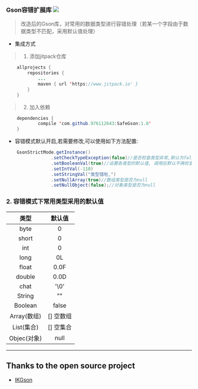 ### Gson容错扩展库 [![](https://www.jitpack.io/v/976112643/SafeGson.svg)](https://www.jitpack.io/#976112643/SafeGson)
> 改造后的Gson库，对常用的数据类型进行容错处理（若某一个字段由于数据类型不匹配，采用默认值处理）

- 集成方式
> 1. 添加jitpack仓库
```java
	allprojects {
		repositories {
			...
			maven { url 'https://www.jitpack.io' }
		}
	}
```

> 2. 加入依赖
```java
	dependencies {
	        compile 'com.github.976112643:SafeGson:1.0'
	}
```

- 容错模式默认开启,若需要修改,可以使用如下方法配置:
```java
    GsonStrictMode.getInstance()
                 .setCheckTypeException(false)//是否检查类型异常,默认为false
                 .setBooleanVal(true)//设置各类型的默认值, 调用后默认不再检查类型
                 .setIntVal(-110)
                 .setStringVal("类型错啦,")
                 .setNullArray(true)//数组类型是否为null
                 .setNullObject(false);//对象类型是否为null
```

### 2. 容错模式下常用类型采用的默认值

类型 | 默认值
:---:|:---:
byte | 0
short | 0
int |0
long |0L
float | 0.0F
double | 0.0D
chat | '\0'
String | ""
Boolean |false
Array(数组) | [] 空数组
List(集合) | []  空集合
Objec(对象) | null

---

## Thanks to the open source project

* [IKGson](https://github.com/1004145468/IKGson)













